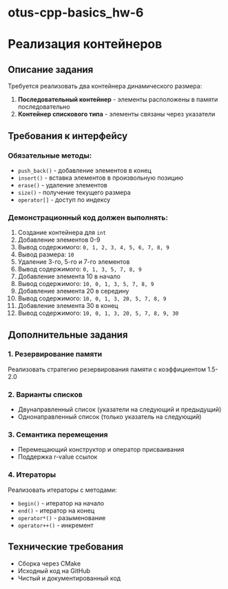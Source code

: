 # otus-cpp-basics_hw-6

# Реализация контейнеров

## Описание задания

Требуется реализовать два контейнера динамического размера:
1. **Последовательный контейнер** - элементы расположены в памяти последовательно
2. **Контейнер спискового типа** - элементы связаны через указатели

## Требования к интерфейсу

### Обязательные методы:
- `push_back()` - добавление элементов в конец
- `insert()` - вставка элементов в произвольную позицию
- `erase()` - удаление элементов
- `size()` - получение текущего размера
- `operator[]` - доступ по индексу

### Демонстрационный код должен выполнять:
1. Создание контейнера для `int`
2. Добавление элементов 0-9
3. Вывод содержимого: `0, 1, 2, 3, 4, 5, 6, 7, 8, 9`
4. Вывод размера: `10`
5. Удаление 3-го, 5-го и 7-го элементов
6. Вывод содержимого: `0, 1, 3, 5, 7, 8, 9`
7. Добавление элемента 10 в начало
8. Вывод содержимого: `10, 0, 1, 3, 5, 7, 8, 9`
9. Добавление элемента 20 в середину
10. Вывод содержимого: `10, 0, 1, 3, 20, 5, 7, 8, 9`
11. Добавление элемента 30 в конец
12. Вывод содержимого: `10, 0, 1, 3, 20, 5, 7, 8, 9, 30`

## Дополнительные задания

### 1. Резервирование памяти
Реализовать стратегию резервирования памяти с коэффициентом 1.5-2.0

### 2. Варианты списков
- Двунаправленный список (указатели на следующий и предыдущий)
- Однонаправленный список (только указатель на следующий)

### 3. Семантика перемещения
- Перемещающий конструктор и оператор присваивания
- Поддержка r-value ссылок

### 4. Итераторы
Реализовать итераторы с методами:
- `begin()` - итератор на начало
- `end()` - итератор на конец
- `operator*()` - разыменование
- `operator++()` - инкремент

## Технические требования
- Сборка через CMake
- Исходный код на GitHub
- Чистый и документированный код

